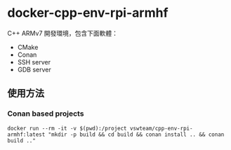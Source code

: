 # docker-cpp-env-rpi-armhf

C++ ARMv7 開發環境，包含下面軟體：

- CMake
- Conan
- SSH server
- GDB server

## 使用方法

### Conan based projects

```
docker run --rm -it -v $(pwd):/project vswteam/cpp-env-rpi-armhf:latest "mkdir -p build && cd build && conan install .. && conan build .."
```
